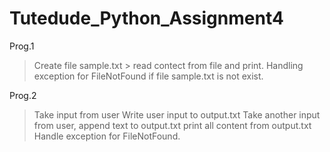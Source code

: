 # Tutedude_Python_Assignment4

Prog.1
  > Create file sample.txt > read contect from file and print.
  > Handling exception for FileNotFound if file sample.txt is not exist.

Prog.2
  > Take input from user
  > Write user input to output.txt
  > Take another input from user, append text to output.txt
  > print all content from output.txt
  > Handle exception for FileNotFound.
